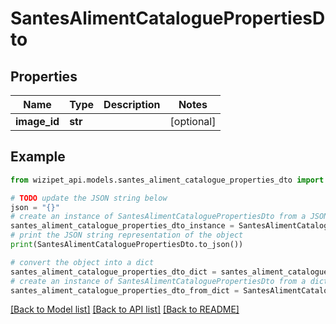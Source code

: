 # SantesAlimentCataloguePropertiesDto


## Properties

Name | Type | Description | Notes
------------ | ------------- | ------------- | -------------
**image_id** | **str** |  | [optional] 

## Example

```python
from wizipet_api.models.santes_aliment_catalogue_properties_dto import SantesAlimentCataloguePropertiesDto

# TODO update the JSON string below
json = "{}"
# create an instance of SantesAlimentCataloguePropertiesDto from a JSON string
santes_aliment_catalogue_properties_dto_instance = SantesAlimentCataloguePropertiesDto.from_json(json)
# print the JSON string representation of the object
print(SantesAlimentCataloguePropertiesDto.to_json())

# convert the object into a dict
santes_aliment_catalogue_properties_dto_dict = santes_aliment_catalogue_properties_dto_instance.to_dict()
# create an instance of SantesAlimentCataloguePropertiesDto from a dict
santes_aliment_catalogue_properties_dto_from_dict = SantesAlimentCataloguePropertiesDto.from_dict(santes_aliment_catalogue_properties_dto_dict)
```
[[Back to Model list]](../README.md#documentation-for-models) [[Back to API list]](../README.md#documentation-for-api-endpoints) [[Back to README]](../README.md)


